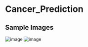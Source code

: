 # Cancer_Prediction
## Sample Images
![image](https://github.com/user-attachments/assets/54e4f0e0-4c9d-4732-a02f-1e0a23d75a21)
![image](https://github.com/user-attachments/assets/418777ed-4de5-4871-a754-bf5300665ecf)
